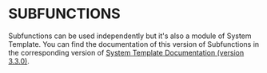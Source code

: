 # SUBFUNCTIONS

Subfunctions can be used independently but it's also a module of System Template. You can find the documentation of this version of Subfunctions in the corresponding version of [System Template Documentation (version  3.3.0)](https://system-template-docs.readthedocs.io/en/3.3.0/subfunctions/introduction/).